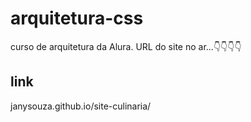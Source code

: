 # arquitetura-css
curso de arquitetura da Alura. 
URL do site no ar...👇👇👇👇

## link 
janysouza.github.io/site-culinaria/
